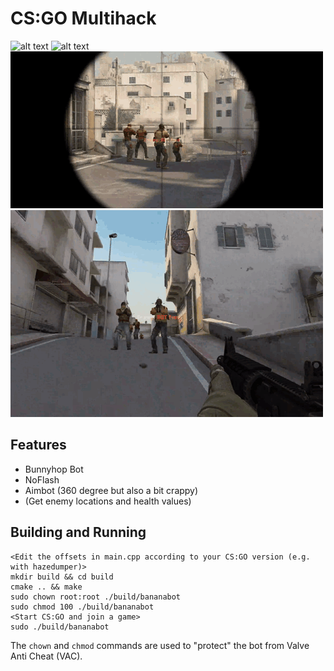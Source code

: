 # CS:GO Multihack

![alt text](https://github.com/ps1337/r/blob/master/csgo-multihack/1.gif?raw=true)
![alt text](https://github.com/ps1337/r/blob/master/csgo-multihack/2.gif?raw=true)
![alt text](https://github.com/ps1337/r/blob/master/csgo-multihack/3.gif?raw=true)
![alt text](https://github.com/ps1337/r/blob/master/csgo-multihack/4.gif?raw=true)

## Features

- Bunnyhop Bot
- NoFlash
- Aimbot (360 degree but also a bit crappy)
- (Get enemy locations and health values)

## Building and Running

```
<Edit the offsets in main.cpp according to your CS:GO version (e.g. with hazedumper)>
mkdir build && cd build
cmake .. && make
sudo chown root:root ./build/bananabot
sudo chmod 100 ./build/bananabot
<Start CS:GO and join a game>
sudo ./build/bananabot
```

The `chown` and `chmod` commands are used to "protect" the bot from Valve Anti Cheat (VAC).